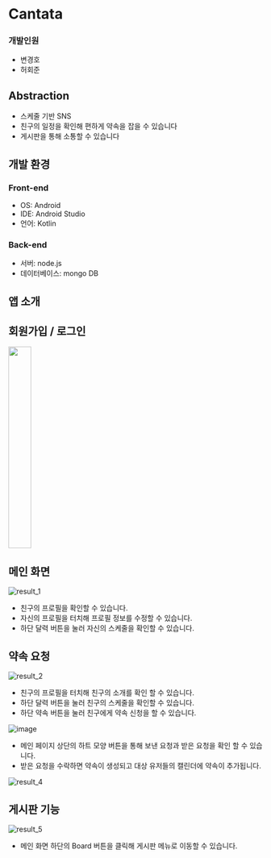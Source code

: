 # Cantata

### 개발인원
- 변경호
- 허회준

## Abstraction
- 스케줄 기반 SNS
- 친구의 일정을 확인해 편하게 약속을 잡을 수 있습니다
- 게시판을 통해 소통할 수 있습니다

## 개발 환경
### Front-end
- OS: Android 
- IDE: Android Studio
- 언어: Kotlin
### Back-end
- 서버: node.js
- 데이터베이스: mongo DB

## 앱 소개

## 회원가입 / 로그인
<img src="https://user-images.githubusercontent.com/79579154/188381040-2a2b3f63-8916-4e47-9d33-3659dd3161fa.jpeg" width="30%" height="400">

## 메인 화면

![result_1](https://user-images.githubusercontent.com/79579154/188393785-9a91ec90-8f7d-4008-9d62-d37c389591f1.jpeg)



- 친구의 프로필을 확인할 수 있습니다.
- 자신의 프로필을 터치해 프로필 정보를 수정할 수 있습니다.
- 하단 달력 버튼을 눌러 자신의 스케줄을 확인할 수 있습니다.

## 약속 요청

![result_2](https://user-images.githubusercontent.com/79579154/188395886-ecf6e6c8-7ee9-48be-80c8-d8e6c8f6510b.jpeg)


- 친구의 프로필을 터치해 친구의 소개를 확인 할 수 있습니다.
- 하단 달력 버튼을 눌러 친구의 스케줄을 확인할 수 있습니다.
- 하단 약속 버튼을 눌러 친구에게 약속 신청을 할 수 있습니다.  
  


![image](https://user-images.githubusercontent.com/79579154/188554312-149d32a1-ba66-4b2d-bfd3-312a695a915f.png)
- 메인 페이지 상단의 하트 모양 버튼을 통해 보낸 요청과 받은 요청을 확인 할 수 있습니다.
- 받은 요청을 수락하면 약속이 생성되고 대상 유저들의 캘린더에 약속이 추가됩니다.

![result_4](https://user-images.githubusercontent.com/79579154/188554575-c45ba2bc-9e97-43b9-b30f-4dc9f71c0a65.jpeg)

## 게시판 기능

![result_5](https://user-images.githubusercontent.com/79579154/188554938-2c8c425e-abc8-4855-acf4-c2d1cbd8240f.jpeg)

- 메인 화면 하단의 Board 버튼을 클릭해 게시판 메뉴로 이동할 수 있습니다.


